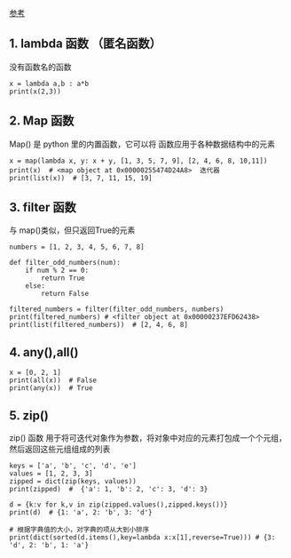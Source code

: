 [参考](https://itswl.github.io/python%E5%9F%BA%E7%A1%80/python%E4%B9%8B%E5%87%BD%E6%95%B0%E5%BC%8F%E7%BC%96%E7%A8%8B/)

## 1. lambda 函数 （匿名函数）
没有函数名的函数
```
x = lambda a,b : a*b
print(x(2,3))
```
## 2. Map 函数
Map() 是 python 里的内置函数，它可以将 函数应用于各种数据结构中的元素
```
x = map(lambda x, y: x + y, [1, 3, 5, 7, 9], [2, 4, 6, 8, 10,11])
print(x)  # <map object at 0x00000255474D24A8>  迭代器
print(list(x))  # [3, 7, 11, 15, 19] 
```
## 3. filter 函数
与 map()类似，但只返回True的元素
```
numbers = [1, 2, 3, 4, 5, 6, 7, 8]

def filter_odd_numbers(num):
    if num % 2 == 0:
        return True
    else:
        return False
        
filtered_numbers = filter(filter_odd_numbers, numbers)
print(filtered_numbers) # <filter object at 0x00000237EFD62438> 
print(list(filtered_numbers))  # [2, 4, 6, 8]
```
## 4. any(),all()
```
x = [0, 2, 1]
print(all(x))  # False
print(any(x))  # True
```
## 5. zip()
zip() 函数 用于将可迭代对象作为参数，将对象中对应的元素打包成一个个元组，然后返回这些元组组成的列表
```
keys = ['a', 'b', 'c', 'd', 'e']
values = [1, 2, 3, 3]
zipped = dict(zip(keys, values))
print(zipped)  #  {'a': 1, 'b': 2, 'c': 3, 'd': 3}

d = {k:v for k,v in zip(zipped.values(),zipped.keys())}
print(d)  # {1: 'a', 2: 'b', 3: 'd'}

# 根据字典值的大小，对字典的项从大到小排序
print(dict(sorted(d.items(),key=lambda x:x[1],reverse=True))) # {3: 'd', 2: 'b', 1: 'a'}
```
